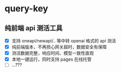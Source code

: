 # query-key

## 纯前端 api 测活工具 

- [x] 支持 oneapi/newapi/.. 等中转 openai 格式的 api 测活
- [x] 纯前端版本，不再担心网关超时，数据安全有保障
- [x] 测活数据完整，响应时间、模型一致性直观
- [x] 本地一键运行，同时支持 pages 在线托管
- [ ] ...???